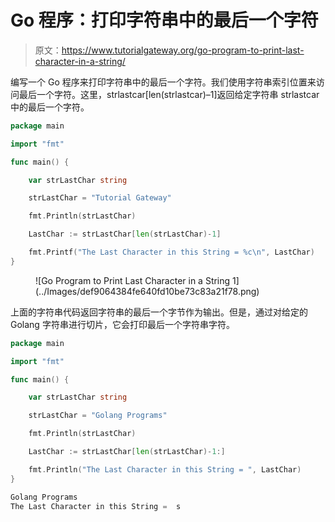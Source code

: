 # Go 程序：打印字符串中的最后一个字符

> 原文：<https://www.tutorialgateway.org/go-program-to-print-last-character-in-a-string/>

编写一个 Go 程序来打印字符串中的最后一个字符。我们使用字符串索引位置来访问最后一个字符。这里，strlastcar[len(strlastcar)–1]返回给定字符串 strlastcar 中的最后一个字符。

```go
package main

import "fmt"

func main() {

    var strLastChar string

    strLastChar = "Tutorial Gateway"

    fmt.Println(strLastChar)

    LastChar := strLastChar[len(strLastChar)-1]

    fmt.Printf("The Last Character in this String = %c\n", LastChar)
}
```

<figure class="wp-block-image size-large">![Go Program to Print Last Character in a String 1](../Images/def9064384fe640fd10be73c83a21f78.png)</figure>

上面的字符串代码返回字符串的最后一个字节作为输出。但是，通过对给定的 Golang 字符串进行切片，它会打印最后一个字符串字符。

```go
package main

import "fmt"

func main() {

    var strLastChar string

    strLastChar = "Golang Programs"

    fmt.Println(strLastChar)

    LastChar := strLastChar[len(strLastChar)-1:]

    fmt.Println("The Last Character in this String = ", LastChar)
}
```

```go
Golang Programs
The Last Character in this String =  s
```